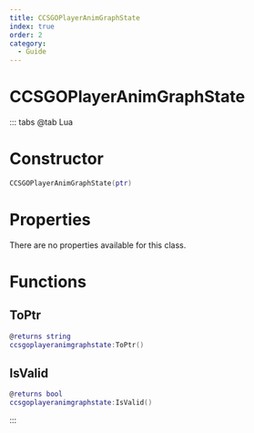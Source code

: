 ```yaml
---
title: CCSGOPlayerAnimGraphState
index: true
order: 2
category:
  - Guide
---
```


# CCSGOPlayerAnimGraphState

::: tabs
@tab Lua
# Constructor
```lua
CCSGOPlayerAnimGraphState(ptr)
```
# Properties
There are no properties available for this class.
# Functions
## ToPtr
```lua
@returns string
ccsgoplayeranimgraphstate:ToPtr()
```
## IsValid
```lua
@returns bool
ccsgoplayeranimgraphstate:IsValid()
```

:::